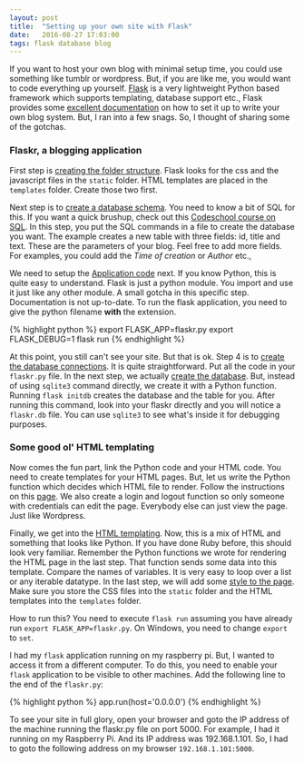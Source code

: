 ```yaml
---
layout: post
title:  "Setting up your own site with Flask"
date:   2016-08-27 17:03:00
tags: flask database blog
---
```


If you want to host your own blog with minimal setup time, you could use something like tumblr or wordpress. But, if you are like me, you would want to code everything up yourself. [Flask](flask.pocoo.org/) is a very lightweight Python based framework which supports templating, database support etc., Flask provides some [excellent documentation](http://flask.pocoo.org/docs/0.11/tutorial/introduction/) on how to set it up to write your own blog system. But, I ran into a few snags. So, I thought of sharing some of the gotchas.

### Flaskr, a blogging application

First step is [creating the folder structure](http://flask.pocoo.org/docs/0.11/tutorial/folders/#tutorial-folders). Flask looks for the css and the javascript files in the `static` folder. HTML templates are placed in the `templates` folder. Create those two first.

Next step is to [create a database schema](http://flask.pocoo.org/docs/0.11/tutorial/schema/#tutorial-schema). You need to know a bit of SQL for this. If you want a quick brushup, check out this [Codeschool course on SQL](https://www.codeschool.com/courses/try-sql). In this step, you put the SQL commands in a file to create the database you want. The example creates a new table with three fields: id, title and text. These are the parameters of your blog. Feel free to add more fields. For examples, you could add the *Time of creation* or *Author* etc.,

We need to setup the [Application code](http://flask.pocoo.org/docs/0.11/tutorial/setup/#tutorial-setup) next. If you know Python, this is quite easy to understand. Flask is just a python module. You import and use it just like any other module. A small gotcha in this specific step. Documentation is not up-to-date. To run the flask application, you need to give the python filename **with** the extension. 

{% highlight python %}
export FLASK_APP=flaskr.py
export FLASK_DEBUG=1
flask run
{% endhighlight %}

At this point, you still can't see your site. But that is ok. Step 4 is to [create the database connections](http://flask.pocoo.org/docs/0.11/tutorial/dbcon/#tutorial-dbcon). It is quite straightforward. Put all the code in your `flaskr.py` file.  In the next step, we actually [create the database](http://flask.pocoo.org/docs/0.11/tutorial/dbinit/#tutorial-dbinit). But, instead of using `sqlite3` command directly, we create it with a Python function. Running `flask initdb` creates the database and the table for you. After running this command, look into your flaskr directly and you will notice a `flaskr.db` file. You can use `sqlite3` to see what's inside it for debugging purposes.

### Some good ol' HTML templating

Now comes the fun part, link the Python code and your HTML code. You need to create templates for your HTML pages. But, let us write the Python function which decides which HTML file to render. Follow the instructions on this [page](http://flask.pocoo.org/docs/0.11/tutorial/views/#tutorial-views). We also create a login and logout function so only someone with credentials can edit the page. Everybody else can just view the page. Just like Wordpress.

Finally, we get into the [HTML templating](http://flask.pocoo.org/docs/0.11/tutorial/templates/#tutorial-templates). Now, this is a mix of HTML and something that looks like Python. If you have done Ruby before, this should look very familiar. Remember the Python functions we wrote for rendering the HTML page in the last step. That function sends some data into this template. Compare the names of variables. It is very easy to loop over a list or any iterable datatype. In the last step, we will add some [style to the page](http://flask.pocoo.org/docs/0.11/tutorial/css/#tutorial-css). Make sure you store the CSS files into the `static` folder and the HTML templates into the `templates` folder.

How to run this? You need to execute `flask run` assuming you have already run `export FLASK_APP=flaskr.py`. On Windows, you need to change `export` to `set`. 

I had my `flask` application running on my raspberry pi. But, I wanted to access it from a different computer. To do this, you need to enable your `flask` application to be visible to other machines. Add the following line to the end of the `flaskr.py`:

{% highlight python %}
app.run(host='0.0.0.0')
{% endhighlight %}

To see your site in full glory, open your browser and goto the IP address of the machine running the flaskr.py file on port 5000. For example, I had it running on my Raspberry Pi. And its IP address was 192.168.1.101. So, I had to goto the following address on my browser `192.168.1.101:5000`.

